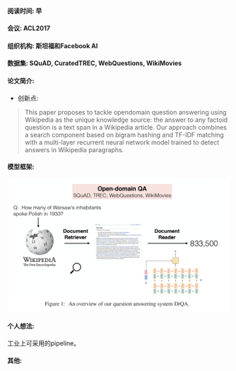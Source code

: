 #### 阅读时间: 早
#### 会议: ACL2017
#### 组织机构: 斯坦福和Facebook AI
#### 数据集: SQuAD, CuratedTREC, WebQuestions, WikiMovies
#### 论文简介: 
* 创新点:
> This paper proposes to tackle opendomain question answering using Wikipedia as the unique knowledge
source: the answer to any factoid question is a text span in a Wikipedia article.
> Our approach combines a search component based on bigram hashing and TF-IDF matching with a multi-layer recurrent neural network model trained to detect answers in Wikipedia paragraphs.
#### 模型框架:
![image](https://github.com/dengyuning/paper-reading-notes/blob/master/paper_pictures/Drqa_model.png?raw=true)

#### 个人想法:
工业上可采用的pipeline。

#### 其他:
